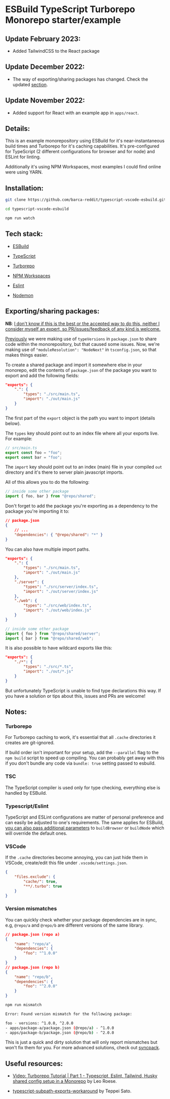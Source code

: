 # ESBuild TypeScript Turborepo Monorepo starter/example

## Update February 2023:

-   Added TailwindCSS to the React package

## Update December 2022:

-   The way of exporting/sharing packages has changed. Check the updated [section](#exportingsharing-packages).

## Update November 2022:

-   Added support for React with an example app in `apps/react`.

## Details:

This is an example monorepository using ESBuild for it's near-instantaneous build times and Turborepo for it's caching capabilities. It's pre-configured for TypeScript (2 different configurations for browser and for node) and ESLint for linting.

Additionally it's using NPM Workspaces, most examples I could find online were using YARN.

## Installation:

```sh
git clone https://github.com/barca-reddit/typescript-vscode-esbuild.git

cd typescript-vscode-esbuild

npm run watch
```

## Tech stack:

-   [ESBuild](esbuild.github.io/)

-   [TypeScript](https://www.typescriptlang.org/)

-   [Turborepo](https://turborepo.org/)

-   [NPM Workspaces](https://docs.npmjs.com/cli/v8/using-npm/workspaces)

-   [Eslint](https://eslint.org/)

-   [Nodemon](https://nodemon.io/)

## Exporting/sharing packages:

**NB**: <ins>I don't know if this is the best or the accepted way to do this, neither I consider myself an expert, so PR/issues/feedback of any kind is welcome.</ins>

[Previously](https://github.com/barca-reddit/esbuild-typescript-turborepo/tree/0a22bbc5b0652a940caf5d6d45d60edbbebeeea7#exportingsharing-packages) we were making use of `typeVersions` in `package.json` to share code within the monorepository, but that caused some issues. Now, we're making use of `"moduleResolution": "NodeNext"` in `tsconfig.json`, so that makes things easier.

To create a shared package and import it somewhere else in your monorepo, edit the contents of `package.json` of the package you want to export and add the following fields:

```json
"exports": {
    ".": {
        "types": "./src/main.ts",
        "import": "./out/main.js"
    }
}
```

The first part of the `export` object is the path you want to import (details below).

The `types` key should point out to an index file where all your exports live. For example:

```ts
// src/main.ts
export const foo = "foo";
export const bar = "foo";
```

The `import` key should point out to an index (main) file in your compiled `out` directory and it's there to server plain javascript imports.

All of this allows you to do the following:

```ts
// inside some other package
import { foo, bar } from "@repo/shared";
```

Don't forget to add the package you're exporting as a dependency to the package you're importing it to:

```json
// package.json
{
    // ...
    "dependencies": { "@repo/shared": "*" }
}
```

You can also have multiple import paths.

```json
"exports": {
    ".": {
        "types": "./src/main.ts",
        "import": "./out/main.js"
    },
    "./server": {
        "types": "./src/server/index.ts",
        "import": "./out/server/index.js"
    },
    "./web": {
        "types": "./src/web/index.ts",
        "import": "./out/web/index.js"
    }
}
```

```ts
// inside some other package
import { foo } from "@repo/shared/server";
import { bar } from "@repo/shared/web";
```

It is also possible to have wildcard exports like this:

```json
"exports": {
    "./*": {
        "types": "./src/*.ts",
        "import": "./out/*.js"
    }
}
```

But unfortunately TypeScript is unable to find type declarations this way. If you have a solution or tips about this, issues and PRs are welcome!

## Notes:

### Turborepo

For Turborepo caching to work, it's essential that all `.cache` directories it creates are git-ignored.

If build order isn't important for your setup, add the `--parallel` flag to the `npm build` script to speed up compiling. You can probably get away with this if you don't bundle any code via `bundle: true` setting passed to esbuild.

### TSC

The TypeScript compiler is used only for type checking, everything else is handled by ESBuild.

### Typescript/Eslint

TypeScript and ESLint configurations are matter of personal preference and can easily be adjusted to one's requirements. The same applies for ESBuild, [you can also pass additional parameters](packages/config/esbuild/build-browser.mjs#L14) to `buildBrowser` or `buildNode` which will override the default ones.

### VSCode

If the `.cache` directories become annoying, you can just hide them in VSCode, create/edit this file under `.vscode/settings.json`.

```json
{
    "files.exclude": {
        "cache/": true,
        "**/.turbo": true
    }
}
```

### Version mismatches

You can quickly check whether your package dependencies are in sync, e.g, `@repo/a` and `@repo/b` are different versions of the same library.

```json
// package.json (repo a)
{
    "name": "repo/a",
    "dependencies": {
        "foo": "^1.0.0"
    }
}
// package.json (repo b)
{
    "name": "repo/b",
    "dependencies": {
        "foo": "^2.0.0"
    }
}
```

```sh
npm run mismatch

Error: Found version mismatch for the following package:

foo - versions: ^1.0.0, ^2.0.0
- apps/package-a/package.json (@repo/a) - ^1.0.0
- apps/package-b/package.json (@repo/b) - ^2.0.0
```

This is just a quick and dirty solution that will only report mismatches but won't fix them for you. For more advanced solutions, check out [syncpack](https://github.com/JamieMason/syncpack).

## Useful resources:

-   [Video: Turborepo Tutorial | Part 1 - Typescript, Eslint, Tailwind, Husky shared config setup in a Monorepo](https://www.youtube.com/watch?v=YQLw5kJ1yrQ) by Leo Roese.

-   [typescript-subpath-exports-workaround](https://github.com/teppeis/typescript-subpath-exports-workaround) by Teppei Sato.
